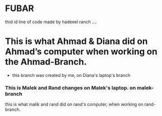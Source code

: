 # FUBAR
thid id line of code made by hadeeel ranch ....

# This is what Ahmad & Diana did on Ahmad’s computer when working on the Ahmad-Branch.



- this branch was created by me, on Diana's laptop's branch 

### This is Malek and Rand changes on Malek's laptop. on malek-branch 

this is what malik and rand did on rand's computer, when working on rand-branch.
